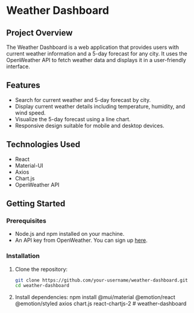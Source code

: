 # Weather Dashboard

## Project Overview
The Weather Dashboard is a web application that provides users with current weather information and a 5-day forecast for any city. It uses the OpenWeather API to fetch weather data and displays it in a user-friendly interface.

## Features
- Search for current weather and 5-day forecast by city.
- Display current weather details including temperature, humidity, and wind speed.
- Visualize the 5-day forecast using a line chart.
- Responsive design suitable for mobile and desktop devices.

## Technologies Used
- React
- Material-UI
- Axios
- Chart.js
- OpenWeather API

## Getting Started

### Prerequisites
- Node.js and npm installed on your machine.
- An API key from OpenWeather. You can sign up [here](https://home.openweathermap.org/users/sign_up).

### Installation

1. Clone the repository:
   ```bash
   git clone https://github.com/your-username/weather-dashboard.git
   cd weather-dashboard
2. Install dependencies:
    npm install @mui/material @emotion/react @emotion/styled axios chart.js react-chartjs-2
 #   w e a t h e r - d a s h b o a r d  
 